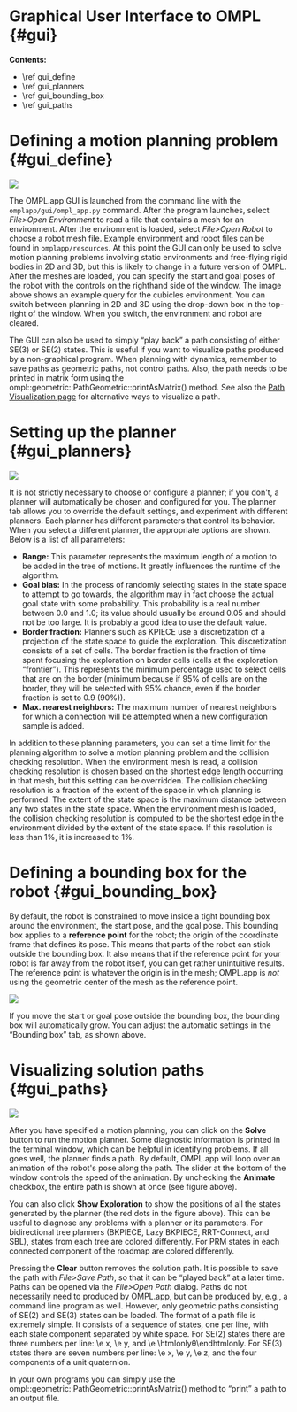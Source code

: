 # Graphical User Interface to OMPL {#gui}

__Contents:__

- \ref gui_define
- \ref gui_planners
- \ref gui_bounding_box
- \ref gui_paths

# Defining a motion planning problem {#gui_define}

<img src="images/gui_define.png" class="col-md-8 col-sm-10 col-xs-10 nofloat">

The OMPL.app GUI is launched from the command line with the `omplapp/gui/ompl_app.py` command. After the program launches, select _File>Open Environment_ to read a file that contains a mesh for an environment. After the environment is loaded, select _File>Open Robot_ to choose a robot mesh file. Example environment and robot files can be found in `omplapp/resources`. At this point the GUI can only be used to solve motion planning problems involving static environments and free-flying rigid bodies in 2D and 3D, but this is likely to change in a future version of OMPL. After the meshes are loaded, you can specify the start and goal poses of the robot with the controls on the righthand side of the window. The image above shows an example query for the cubicles environment. You can switch between planning in 2D and 3D using the drop-down box in the top-right of the window. When you switch, the environment and robot are cleared.

The GUI can also be used to simply “play back” a path consisting of either SE(3) or SE(2) states. This is useful if you want to visualize paths produced by a non-graphical program. When planning with dynamics, remember to save paths as geometric paths, not control paths. Also, the path needs to be printed in matrix form using the ompl::geometric::PathGeometric::printAsMatrix() method. See also the [Path Visualization page](pathVisualization.html) for alternative ways to visualize a path.

# Setting up the planner {#gui_planners}

<img src="images/gui_planner.png" class="col-md-8 col-sm-10 col-xs-10 nofloat">

It is not strictly necessary to choose or configure a planner; if you don't, a planner will automatically be chosen and configured for you. The planner tab allows you to override the default settings, and experiment with different planners. Each planner has different parameters that control its behavior. When you select a different planner, the appropriate options are shown. Below is a list of all parameters:

- __Range:__ This parameter represents the maximum length of a motion to be added in the tree of motions. It greatly influences the runtime of the algorithm.
- __Goal bias:__ In the process of randomly selecting states in the state space to attempt to go towards, the algorithm may in fact choose the actual goal state with some probability. This probability is a real number between 0.0 and 1.0; its value should usually be around 0.05 and should not be too large. It is probably a good idea to use the default value.
- __Border fraction:__ Planners such as KPIECE use a discretization of a projection of the state space to guide the exploration. This discretization consists of a set of cells. The border fraction is the fraction of time spent focusing the exploration on border cells (cells at the exploration “frontier”). This represents the minimum percentage used to select cells that are on the border (minimum because if 95% of cells are on the border, they will be selected with 95% chance, even if the border fraction is set to 0.9 (90%)).
- __Max. nearest neighbors:__ The maximum number of nearest neighbors for which a connection will be attempted when a new configuration sample is added.

In addition to these planning parameters, you can set a time limit for the planning algorithm to solve a motion planning problem and the collision checking resolution. When the environment mesh is read, a collision checking resolution is chosen based on the shortest edge length occurring in that mesh, but this setting can be overridden. The collision checking resolution is a fraction of the extent of the space in which planning is performed. The extent of the state space is the maximum distance between any two states in the state space. When the environment mesh is loaded, the collision checking resolution is computed to be the shortest edge in the environment divided by the extent of the state space. If this resolution is less than 1%, it is increased to 1%.

# Defining a bounding box for the robot {#gui_bounding_box}

By default, the robot is constrained to move inside a tight bounding box around the environment, the start pose, and the goal pose. This bounding box applies to a __reference point__ for the robot; the origin of the coordinate frame that defines its pose. This means that parts of the robot can stick outside the bounding box. It also means that if the reference point for your robot is far away from the robot itself, you can get rather unintuitive results. The reference point is whatever the origin is in the mesh; OMPL.app is _not_ using the geometric center of the mesh as the reference point.

<img src="images/gui_bbox.png" class="col-md-8 col-sm-10 col-xs-10 nofloat">

If you move the start or goal pose outside the bounding box, the bounding box will automatically grow. You can adjust the automatic settings in the “Bounding box” tab, as shown above.

# Visualizing solution paths {#gui_paths}

<img src="images/gui_path.png" class="col-md-8 col-sm-10 col-xs-10 nofloat">

After you have specified a motion planning, you can click on the __Solve__ button to run the motion planner. Some diagnostic information is printed in the terminal window, which can be helpful in identifying problems. If all goes well, the planner finds a path. By default, OMPL.app will loop over an animation of the robot's pose along the path. The slider at the bottom of the window controls the speed of the animation. By unchecking the __Animate__ checkbox, the entire path is shown at once (see figure above).

You can also click __Show Exploration__ to show the positions of all the states generated by the planner (the red dots in the figure above). This can be useful to diagnose any problems with a planner or its parameters. For bidirectional tree planners (BKPIECE, Lazy BKPIECE, RRT-Connect, and SBL), states from each tree are colored differently. For PRM states in each connected component of the roadmap are colored differently.

Pressing the __Clear__ button removes the solution path. It is possible to save the path with _File>Save Path_, so that it can be “played back” at a later time. Paths can be opened via the _File>Open Path_ dialog. Paths do not necessarily need to produced by OMPL.app, but can be produced by, e.g., a command line program as well. However, only geometric paths consisting of SE(2) and SE(3) states can be loaded. The format of a path file is extremely simple. It consists of a sequence of states, one per line, with each state component separated by white space. For SE(2) states there are three numbers per line: \e x, \e y, and \e \htmlonly&theta;\endhtmlonly. For SE(3) states there are seven numbers per line: \e x, \e y, \e z, and the four components of a unit quaternion.

In your own programs you can simply use the ompl::geometric::PathGeometric::printAsMatrix() method to “print” a path to an output file.
